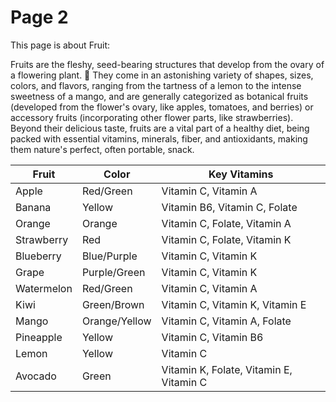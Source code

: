 # Page 2

This page is about Fruit:

Fruits are the fleshy, seed-bearing structures that develop from the ovary of a flowering plant. 🍎 They come in an astonishing variety of shapes, sizes, colors, and flavors, ranging from the tartness of a lemon to the intense sweetness of a mango, and are generally categorized as botanical fruits (developed from the flower's ovary, like apples, tomatoes, and berries) or accessory fruits (incorporating other flower parts, like strawberries). Beyond their delicious taste, fruits are a vital part of a healthy diet, being packed with essential vitamins, minerals, fiber, and antioxidants, making them nature's perfect, often portable, snack.

| Fruit      | Color         | Key Vitamins                            |
| ---------- | ------------- | --------------------------------------- |
| Apple      | Red/Green     | Vitamin C, Vitamin A                    |
| Banana     | Yellow        | Vitamin B6, Vitamin C, Folate           |
| Orange     | Orange        | Vitamin C, Folate, Vitamin A            |
| Strawberry | Red           | Vitamin C, Folate, Vitamin K            |
| Blueberry  | Blue/Purple   | Vitamin C, Vitamin K                    |
| Grape      | Purple/Green  | Vitamin C, Vitamin K                    |
| Watermelon | Red/Green     | Vitamin C, Vitamin A                    |
| Kiwi       | Green/Brown   | Vitamin C, Vitamin K, Vitamin E         |
| Mango      | Orange/Yellow | Vitamin C, Vitamin A, Folate            |
| Pineapple  | Yellow        | Vitamin C, Vitamin B6                   |
| Lemon      | Yellow        | Vitamin C                               |
| Avocado    | Green         | Vitamin K, Folate, Vitamin E, Vitamin C |
